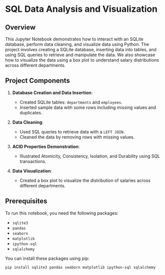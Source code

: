 # SQL Data Analysis and Visualization

## Overview

This Jupyter Notebook demonstrates how to interact with an SQLite database, perform data cleaning, and visualize data using Python. The project involves creating a SQLite database, inserting data into tables, and using SQL queries to retrieve and manipulate the data. We also showcase how to visualize the data using a box plot to understand salary distributions across different departments.

## Project Components

1. **Database Creation and Data Insertion**:
    - Created SQLite tables: `departments` and `employees`.
    - Inserted sample data with some rows including missing values and duplicates.

2. **Data Cleaning**:
    - Used SQL queries to retrieve data with a `LEFT JOIN`.
    - Cleaned the data by removing rows with missing values.

3. **ACID Properties Demonstration**:
    - Illustrated Atomicity, Consistency, Isolation, and Durability using SQL transactions.

4. **Data Visualization**:
    - Created a box plot to visualize the distribution of salaries across different departments.

## Prerequisites

To run this notebook, you need the following packages:

- `sqlite3`
- `pandas`
- `seaborn`
- `matplotlib`
- `ipython-sql`
- `sqlalchemy`

You can install these packages using pip:

```bash
pip install sqlite3 pandas seaborn matplotlib ipython-sql sqlalchemy
